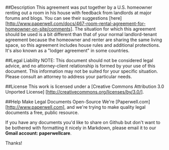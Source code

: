 ##Description
This agreement was put together by a U.S. homeowner renting out a room in his house with feedback from landlords at major forums and blogs. You can see their suggestions [here] [http://www.paperwell.com/docs/467-room-rental-agreement-for-homeowner-on-site/comments].  The situation for which this agreement should be used is a bit different than that of your normal landlord-tenant agreement because the homeowner and renter are sharing the same living space, so this agreement includes house rules and additional protections. It's also known as a "lodger agreement" in some countries.

##Legal Liability
NOTE: This document should not be considered legal advice, and no attorney-client relationship is formed by your use of this document.  This information may not be suited for your specific situation.  Please consult an attorney to address your particular needs. 

##License
This work is licensed under a [Creative Commons Attribution 3.0 Unported License] [http://creativecommons.org/licenses/by/3.0/].

##Help Make Legal Documents Open-Source
We're [Paperwell.com] [http://www.paperwell.com], and we're trying to make quality legal documents a free, public resource.

If you have any documents you'd like to share on Github but don't want to be bothered with formatting it nicely in Markdown, please email it to our **Gmail account: paperwellcare**.

Thanks!
